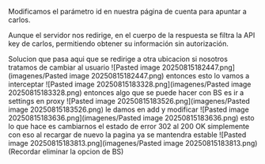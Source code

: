 Modificamos el parámetro id en nuestra página de cuenta para apuntar a carlos.

Aunque el servidor nos redirige, en el cuerpo de la respuesta se filtra la API key de carlos, permitiendo obtener su información sin autorización.

Solucion
que pasa aqui que se redirige a otra ubicacion si nosotros tratamos de cambiar al usuario
![Pasted image 20250815182447.png](imagenes/Pasted image 20250815182447.png)
entonces esto lo vamos a interceptar
![Pasted image 20250815183328.png](imagenes/Pasted image 20250815183328.png)
entonces algo que se puede hacer con BS es ir a settings en proxy
![Pasted image 20250815183526.png](imagenes/Pasted image 20250815183526.png)
le damos en add y modificar
![Pasted image 20250815183636.png](imagenes/Pasted image 20250815183636.png)
esto lo que hace es cambiarnos el estado de error 302 al 200 OK
simplemente con eso al recargar de nuevo la pagina ya se mantendra estable
![Pasted image 20250815183813.png](imagenes/Pasted image 20250815183813.png)
(Recordar eliminar la  opcion de BS)
